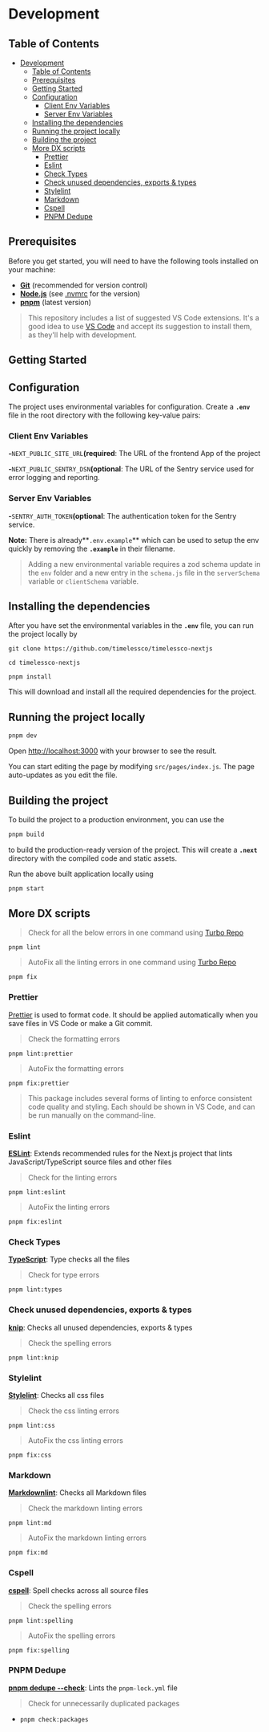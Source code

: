 # Development

## Table of Contents

- [Development](#development)
  - [Table of Contents](#table-of-contents)
  - [Prerequisites](#prerequisites)
  - [Getting Started](#getting-started)
  - [Configuration](#configuration)
    - [Client Env Variables](#client-env-variables)
    - [Server Env Variables](#server-env-variables)
  - [Installing the dependencies](#installing-the-dependencies)
  - [Running the project locally](#running-the-project-locally)
  - [Building the project](#building-the-project)
  - [More DX scripts](#more-dx-scripts)
    - [Prettier](#prettier)
    - [Eslint](#eslint)
    - [Check Types](#check-types)
    - [Check unused dependencies, exports \& types](#check-unused-dependencies-exports--types)
    - [Stylelint](#stylelint)
    - [Markdown](#markdown)
    - [Cspell](#cspell)
    - [PNPM Dedupe](#pnpm-dedupe)

## Prerequisites

Before you get started, you will need to have the following tools installed on your machine:

- **[Git](https://git-scm.com/)** (recommended for version control)
- **[Node.js](https://nodejs.org/en/)** (see [.nvmrc](../.nvmrc) for the version)
- **[pnpm](https://pnpm.io/)** (latest version)

> This repository includes a list of suggested VS Code extensions.
> It's a good idea to use [VS Code](https://code.visualstudio.com) and accept its suggestion to install them, as they'll help with development.

## Getting Started

## Configuration

The project uses environmental variables for configuration. Create a **`.env`** file in the root directory with the following key-value pairs:

### Client Env Variables

**-**`NEXT_PUBLIC_SITE_URL`**(required**: The URL of the frontend App of the project

**-**`NEXT_PUBLIC_SENTRY_DSN`**(optional**: The URL of the Sentry service used for error logging and reporting.

### Server Env Variables

**-**`SENTRY_AUTH_TOKEN`**(optional**: The authentication token for the Sentry service.

**Note:** There is already**`.env.example`** which can be used to setup the env quickly by removing the **`.example`** in their filename.

> Adding a new environmental variable requires a zod schema update in the `env` folder and a new entry in the `schema.js` file in the `serverSchema` variable or `clientSchema` variable.

## Installing the dependencies

After you have set the environmental variables in the **`.env`** file, you can run the project locally by

```shell
git clone https://github.com/timelessco/timelessco-nextjs
```

```shell
cd timelessco-nextjs
```

```shell
pnpm install
```

This will download and install all the required dependencies for the project.

## Running the project locally

```bash
pnpm dev
```

Open <http://localhost:3000> with your browser to see the result.

You can start editing the page by modifying `src/pages/index.js`.
The page auto-updates as you edit the file.

## Building the project

To build the project to a production environment, you can use the

```bash
pnpm build
```

to build the production-ready version of the project.
This will create a **`.next`** directory with the compiled code and static assets.

Run the above built application locally using

```bash
pnpm start
```

## More DX scripts

> Check for all the below errors in one command using [Turbo Repo](https://turbo.build/repo)

`pnpm lint`

> AutoFix all the linting errors in one command using [Turbo Repo](https://turbo.build/repo)

`pnpm fix`

### Prettier

[Prettier](https://prettier.io) is used to format code.
It should be applied automatically when you save files in VS Code or make a Git commit.

> Check the formatting errors

`pnpm lint:prettier`

> AutoFix the formatting errors

`pnpm fix:prettier`

> This package includes several forms of linting to enforce consistent code quality and styling.
> Each should be shown in VS Code, and can be run manually on the command-line.

### Eslint

**[ESLint](https://eslint.org)**: Extends recommended rules for the Next.js project that lints JavaScript/TypeScript source files and other files

> Check for the linting errors

`pnpm lint:eslint`

> AutoFix the linting errors

`pnpm fix:eslint`

### Check Types

**[TypeScript](https://www.typescriptlang.org)**: Type checks all the files

> Check for type errors

`pnpm lint:types`

### Check unused dependencies, exports & types

**[knip](https://github.com/webpro-nl/knip)**: Checks all unused dependencies, exports & types

> Check the spelling errors

`pnpm lint:knip`

### Stylelint

**[Stylelint](https://stylelint.io/)**: Checks all css files

> Check the css linting errors

`pnpm lint:css`

> AutoFix the css linting errors

`pnpm fix:css`

### Markdown

**[Markdownlint](https://github.com/DavidAnson/markdownlint)**: Checks all Markdown files

> Check the markdown linting errors

`pnpm lint:md`

> AutoFix the markdown linting errors

`pnpm fix:md`

### Cspell

**[cspell](https://cspell.org)**: Spell checks across all source files

> Check the spelling errors

`pnpm lint:spelling`

> AutoFix the spelling errors

`pnpm fix:spelling`

### PNPM Dedupe

**[pnpm dedupe --check](https://pnpm.io/cli/dedupe)**: Lints the `pnpm-lock.yml` file

> Check for unnecessarily duplicated packages

- `pnpm check:packages`
